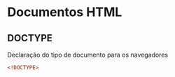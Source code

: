 # Documentos HTML

## DOCTYPE
Declaração do tipo de documento para os navegadores
<br>
~~~~html
<!DOCTYPE>
~~~~